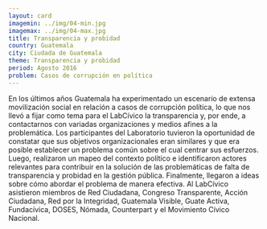 ```yaml
---
layout: card
imagemin: ../img/04-min.jpg
imagemax: ../img/04-max.jpg
title: Transparencia y probidad
country: Guatemala
city: Ciudada de Guatemala
theme: Transparencia y probidad
period: Agosto 2016
problem: Casos de corrupción en política 
---
```


En los últimos años Guatemala ha experimentado un escenario de extensa movilización social en relación a casos de corrupción política, lo que nos llevó a fijar como tema para el LabCívico la transparencia y, por ende, a contactarnos con variadas organizaciones y medios afines a la problemática. Los participantes del Laboratorio tuvieron la oportunidad de constatar que sus objetivos organizacionales eran similares y que era posible establecer un problema común sobre el cual centrar sus esfuerzos. Luego, realizaron un mapeo del contexto político e identificaron actores relevantes para contribuir en la solución de las problemáticas de falta de transparencia y probidad en la gestión pública. Finalmente, llegaron a ideas sobre cómo abordar el problema de manera efectiva. Al LabCívico asistieron miembros de Red Ciudadana, Congreso Transparente, Acción Ciudadana, Red por la Integridad, Guatemala Visible, Guate Activa, Fundacívica, DOSES, Nómada, Counterpart y el Movimiento Cívico Nacional.
